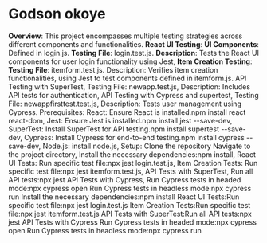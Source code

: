 # Godson okoye
**Overview**: This project encompasses multiple testing strategies across different components and functionalities.
**React UI Testing**:
**UI Components**: Defined in login.js.
 **Testing File**: login.test.js.
 **Description**: Tests the React UI components for user login functionality using Jest, 
**Item Creation Testing**: 
 **Testing File**: itemform.test.js.
 Description: Verifies item creation functionalities, using Jest to test components defined in itemform.js.
 API Testing with SuperTest,
 Testing File: newapp.test.js,
 Description: Includes API tests for authentication, 
 API Testing with Cypress and supertest, 
 Testing File: newappfirsttest.test.js, 
 Description: Tests user management using Cypress.
 Prerequisites: 
 React: Ensure React is installed.npm install react react-dom,
 Jest: Ensure Jest is installed.npm install jest --save-dev,
 SuperTest: Install SuperTest for API testing.npm install supertest --save-dev,
 Cypress: Install Cypress for end-to-end testing.npm install cypress --save-dev,
 Node.js: install node.js,
 Setup:
 Clone the repository 
 Navigate to the project directory,
 Install the necessary dependencies:npm install,
  React UI Tests:
  Run specific test file:npx jest login.test.js,
  Item Creation Tests:
  Run specific test file:npx jest itemform.test.js,
   API Tests with SuperTest, 
   Run all API tests:npx jest
   API Tests with Cypress, 
   Run Cypress tests in headed mode:npx cypress open
   Run Cypress tests in headless mode:npx cypress run
Install the necessary dependencies:npm install
React UI Tests:Run specific test file:npx jest login.test.js
Item Creation Tests:Run specific test file:npx jest itemform.test.js
API Tests with SuperTest:Run all API tests:npx jest
API Tests with Cypress
Run Cypress tests in headed mode:npx cypress open
Run Cypress tests in headless mode:npx cypress run
